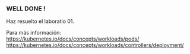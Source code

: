 
<br>

### WELL DONE !

Haz resuelto el laboratio 01.

Para más información:<br>
https://kubernetes.io/docs/concepts/workloads/pods/<br>
https://kubernetes.io/docs/concepts/workloads/controllers/deployment/<br>
